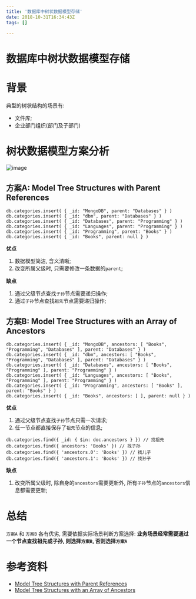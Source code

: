 ```yaml
---
title: '数据库中树状数据模型存储'
date: 2018-10-31T16:34:43Z
tags: []

---
```


# 数据库中树状数据模型存储

# 背景
典型的树状结构的场景有: 
- 文件库;
- 企业部门组织(部门及子部门)

# 树状数据模型方案分析
![image](https://user-images.githubusercontent.com/1747852/47803540-b43efa00-dd6d-11e8-8407-9e3f24325bc9.png)

## 方案A: Model Tree Structures with Parent References
```
db.categories.insert( { _id: "MongoDB", parent: "Databases" } )
db.categories.insert( { _id: "dbm", parent: "Databases" } )
db.categories.insert( { _id: "Databases", parent: "Programming" } )
db.categories.insert( { _id: "Languages", parent: "Programming" } )
db.categories.insert( { _id: "Programming", parent: "Books" } )
db.categories.insert( { _id: "Books", parent: null } )
```

**优点**
1. 数据模型简洁, 含义清晰;
2. 改变所属父级时, 只需要修改一条数据的`parent`;

**缺点**
1. 通过父级节点查找`子孙`节点需要递归操作;
2. 通过`子孙`节点查找`祖先`节点需要递归操作;

## 方案B: Model Tree Structures with an Array of Ancestors
```
db.categories.insert( { _id: "MongoDB", ancestors: [ "Books", "Programming", "Databases" ], parent: "Databases" } )
db.categories.insert( { _id: "dbm", ancestors: [ "Books", "Programming", "Databases" ], parent: "Databases" } )
db.categories.insert( { _id: "Databases", ancestors: [ "Books", "Programming" ], parent: "Programming" } )
db.categories.insert( { _id: "Languages", ancestors: [ "Books", "Programming" ], parent: "Programming" } )
db.categories.insert( { _id: "Programming", ancestors: [ "Books" ], parent: "Books" } )
db.categories.insert( { _id: "Books", ancestors: [ ], parent: null } )
```

**优点**
1. 通过父级节点查找`子孙`节点只需一次请求;
2. 任一节点都直接保存了`祖先`节点的信息;

```
db.categories.find({ _id: { $in: doc.ancestors } }) // 找祖先
db.categories.find({ ancestors: 'Books' }) // 找子孙
db.categories.find({ 'ancestors.0': 'Books' }) // 找儿子
db.categories.find({ 'ancestors.1': 'Books' }) // 找孙子
```

**缺点**
1. 改变所属父级时, 除自身的`ancestors`需要更新外, 所有`子孙`节点的`ancestors`信息都需要更新;

# 总结
`方案A` 和 `方案B` 各有优劣, 需要依据实际场景判断方案选择:
**业务场景经常需要通过一个节点查找祖先或子孙, 则选择`方案B`, 否则选择`方案A`**

# 参考资料
- [Model Tree Structures with Parent References](https://docs.mongodb.com/manual/tutorial/model-tree-structures-with-parent-references/)
- [Model Tree Structures with an Array of Ancestors](https://docs.mongodb.com/manual/tutorial/model-tree-structures-with-ancestors-array/)
